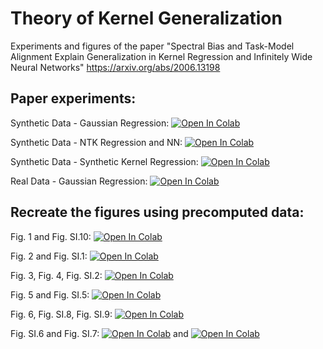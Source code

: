 # Theory of Kernel Generalization  

Experiments and figures of the paper "Spectral Bias and Task-Model Alignment Explain Generalization in Kernel Regression and Infinitely Wide Neural Networks"
https://arxiv.org/abs/2006.13198

## Paper experiments:

Synthetic Data - Gaussian Regression: [![Open In Colab](https://colab.research.google.com/assets/colab-badge.svg)](https://colab.research.google.com/github/Pehlevan-Group/kernel-generalization/blob/main/Experiments/SynthData_GaussianRegression.ipynb)

Synthetic Data - NTK Regression and NN: [![Open In Colab](https://colab.research.google.com/assets/colab-badge.svg)](https://colab.research.google.com/github/Pehlevan-Group/kernel-generalization/blob/main/Experiments/SynthData_NN_NTK_Comparison.ipynb)

Synthetic Data - Synthetic Kernel Regression: [![Open In Colab](https://colab.research.google.com/assets/colab-badge.svg)](https://colab.research.google.com/github/Pehlevan-Group/kernel-generalization/blob/main/Experiments/SynthData_SynthKerRegression.ipynb)

Real Data - Gaussian Regression: [![Open In Colab](https://colab.research.google.com/assets/colab-badge.svg)](https://colab.research.google.com/github/Pehlevan-Group/kernel-generalization/blob/main/Experiments/RealData_GaussianRegression.ipynb)



## Recreate the figures using precomputed data:

Fig. 1 and Fig. SI.10: [![Open In Colab](https://colab.research.google.com/assets/colab-badge.svg)](https://colab.research.google.com/github/Pehlevan-Group/kernel-generalization/blob/main/PaperFigures/Fig1_FigSI10_MNIST_Classification_Approx_LC.ipynb)

Fig. 2 and Fig. SI.1: [![Open In Colab](https://colab.research.google.com/assets/colab-badge.svg)](https://colab.research.google.com/github/Pehlevan-Group/kernel-generalization/blob/main/PaperFigures/Fig2_FigSI1_RBF_Regression_MNIST_CIFAR.ipynb)

Fig. 3, Fig. 4, Fig. SI.2: [![Open In Colab](https://colab.research.google.com/assets/colab-badge.svg)](https://colab.research.google.com/github/Pehlevan-Group/kernel-generalization/blob/main/PaperFigures/Fig3_Fig4_FigSI2_Bandlimited_Regression.ipynb)

Fig. 5 and Fig. SI.5: [![Open In Colab](https://colab.research.google.com/assets/colab-badge.svg)](https://colab.research.google.com/github/Pehlevan-Group/kernel-generalization/blob/main/PaperFigures/Fig5_FigSI5_GaussianRBF_Synth_Data_Plots.ipynb)

Fig. 6, Fig. SI.8, Fig. SI.9: [![Open In Colab](https://colab.research.google.com/assets/colab-badge.svg)](https://colab.research.google.com/github/Pehlevan-Group/kernel-generalization/blob/main/PaperFigures/Fig6_FigSI8_FigSI9_NN_NTK_Comparison.ipynb)

Fig. SI.6 and Fig. SI.7: [![Open In Colab](https://colab.research.google.com/assets/colab-badge.svg)](https://colab.research.google.com/github/Pehlevan-Group/kernel-generalization/blob/main/PaperFigures/FigSI6_Power_Law_Regression.ipynb) and [![Open In Colab](https://colab.research.google.com/assets/colab-badge.svg)](https://colab.research.google.com/github/Pehlevan-Group/kernel-generalization/blob/main/PaperFigures/FigSI7_NTK_Spectrum_Dependence.ipynb)
